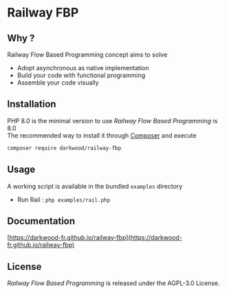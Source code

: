 # Railway FBP

## Why ?

Railway Flow Based Programming concept aims to solve

- Adopt asynchronous as native implementation
- Build your code with functional programming
- Assemble your code visually

## Installation

PHP 8.0 is the minimal version to use _Railway Flow Based Programming_ is 8.0  
The recommended way to install it through [Composer](http://getcomposer.org/) and execute

```bash
composer require darkwood/railway-fbp
```

## Usage

A working script is available in the bundled `examples` directory

- Run Rail : `php examples/rail.php`

## Documentation

[https://darkwood-fr.github.io/railway-fbp](https://darkwood-fr.github.io/railway-fbp)

## License

_Railway Flow Based Programming_ is released under the AGPL-3.0 License.
